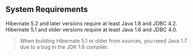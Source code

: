## System Requirements

Hibernate 5.2 and later versions require at least Java 1.8 and JDBC 4.2.
Hibernate 5.1 and older versions require at least Java 1.6 and JDBC 4.0.
>When building Hibernate 5.1 or older from sources, you need Java 1.7 due to a bug in the JDK 1.6 compiler.